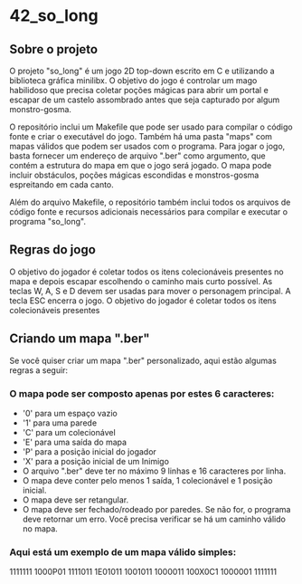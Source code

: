 # 42_so_long

## Sobre o projeto
O projeto "so_long" é um jogo 2D top-down escrito em C e utilizando a biblioteca gráfica minilibx. O objetivo do jogo é controlar um mago habilidoso que precisa coletar poções mágicas para abrir um portal e escapar de um castelo assombrado antes que seja capturado por algum monstro-gosma.

O repositório inclui um Makefile que pode ser usado para compilar o código fonte e criar o executável do jogo. Também há uma pasta "maps" com mapas válidos que podem ser usados com o programa. Para jogar o jogo, basta fornecer um endereço de arquivo ".ber" como argumento, que contém a estrutura do mapa em que o jogo será jogado. O mapa pode incluir obstáculos, poções mágicas escondidas e monstros-gosma espreitando em cada canto.

Além do arquivo Makefile, o repositório também inclui todos os arquivos de código fonte e recursos adicionais necessários para compilar e executar o programa "so_long".

## Regras do jogo
O objetivo do jogador é coletar todos os itens colecionáveis presentes no mapa e depois escapar escolhendo o caminho mais curto possível.
As teclas W, A, S e D devem ser usadas para mover o personagem principal.
A tecla ESC encerra o jogo.
O objetivo do jogador é coletar todos os itens colecionáveis presentes


## Criando um mapa ".ber"
Se você quiser criar um mapa ".ber" personalizado, aqui estão algumas regras a seguir:

### O mapa pode ser composto apenas por estes 6 caracteres:
* '0' para um espaço vazio
* '1' para uma parede
* 'C' para um colecionável
* 'E' para uma saída do mapa
* 'P' para a posição inicial do jogador
* 'X' para a posição inicial de um Inimigo
* O arquivo ".ber" deve ter no máximo 9 linhas e 16 caracteres por linha.
* O mapa deve conter pelo menos 1 saída, 1 colecionável e 1 posição inicial.
* O mapa deve ser retangular.
* O mapa deve ser fechado/rodeado por paredes. Se não for, o programa deve retornar um erro.
Você precisa verificar se há um caminho válido no mapa.

### Aqui está um exemplo de um mapa válido simples:
1111111
1000P01
1111011
1E01011
1001011
1000011
100X0C1
1000001
1111111